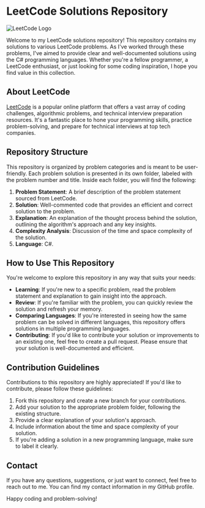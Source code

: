 # LeetCode Solutions Repository

![LeetCode Logo](https://upload.wikimedia.org/wikipedia/commons/1/19/LeetCode_logo_black.png)

Welcome to my LeetCode solutions repository! This repository contains my solutions to various LeetCode problems. As I've worked through these problems, I've aimed to provide clear and well-documented solutions using the C# programming languages. Whether you're a fellow programmer, a LeetCode enthusiast, or just looking for some coding inspiration, I hope you find value in this collection.

## About LeetCode

[LeetCode](https://leetcode.com/) is a popular online platform that offers a vast array of coding challenges, algorithmic problems, and technical interview preparation resources. It's a fantastic place to hone your programming skills, practice problem-solving, and prepare for technical interviews at top tech companies.

## Repository Structure

This repository is organized by problem categories and is meant to be user-friendly. Each problem solution is presented in its own folder, labeled with the problem number and title. Inside each folder, you will find the following:

1. **Problem Statement**: A brief description of the problem statement sourced from LeetCode.
2. **Solution**: Well-commented code that provides an efficient and correct solution to the problem.
3. **Explanation**: An explanation of the thought process behind the solution, outlining the algorithm's approach and any key insights.
4. **Complexity Analysis**: Discussion of the time and space complexity of the solution.
5. **Language**: C#.

## How to Use This Repository

You're welcome to explore this repository in any way that suits your needs:

- **Learning**: If you're new to a specific problem, read the problem statement and explanation to gain insight into the approach.
- **Review**: If you're familiar with the problem, you can quickly review the solution and refresh your memory.
- **Comparing Languages**: If you're interested in seeing how the same problem can be solved in different languages, this repository offers solutions in multiple programming languages.
- **Contributing**: If you'd like to contribute your solution or improvements to an existing one, feel free to create a pull request. Please ensure that your solution is well-documented and efficient.

## Contribution Guidelines

Contributions to this repository are highly appreciated! If you'd like to contribute, please follow these guidelines:

1. Fork this repository and create a new branch for your contributions.
2. Add your solution to the appropriate problem folder, following the existing structure.
3. Provide a clear explanation of your solution's approach.
4. Include information about the time and space complexity of your solution.
5. If you're adding a solution in a new programming language, make sure to label it clearly.

## Contact

If you have any questions, suggestions, or just want to connect, feel free to reach out to me. You can find my contact information in my GitHub profile.

Happy coding and problem-solving!
